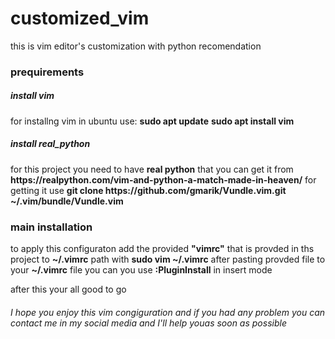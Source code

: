 # customized_vim
this is vim editor's customization with python recomendation

<h3>prequirements</h3>
<h5>install vim</h5>
for installng vim in ubuntu use:
<b>sudo apt update</b>
<b>sudo apt install vim</b>

<h5>install real_python</h5>
for this project you need to have <b>real python</b> that you can get it from <b>https://realpython.com/vim-and-python-a-match-made-in-heaven/</b> for getting it use <b>git clone https://github.com/gmarik/Vundle.vim.git ~/.vim/bundle/Vundle.vim</b>

<h3>main installation</h3>
to apply this configuraton add the provided <b>"vimrc"</b> that is provded in ths project to <b>~/.vimrc</b> path with <b>sudo vim ~/.vimrc</b> 
after pasting provded file to your <b>~/.vimrc</b> file you can you use <b>:PluginInstall</b> in insert mode

after this your all good to go 
<h6>I hope you enjoy this vim congiguration and if you had any problem you can contact me in my social media and I'll help youas soon as possible<h6>
